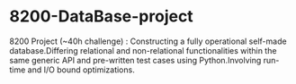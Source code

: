 # 8200-DataBase-project
8200 Project (~40h challenge) : Constructing a fully operational self-made database.Differing relational and non-relational functionalities within the same generic API and pre-written test cases using Python.Involving run-time and I/O bound optimizations.
